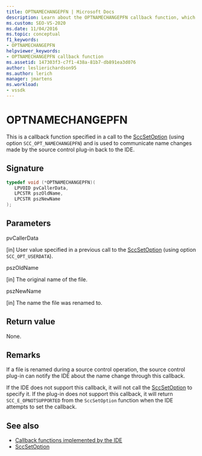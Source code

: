 ```yaml
---
title: OPTNAMECHANGEPFN | Microsoft Docs
description: Learn about the OPTNAMECHANGEPFN callback function, which communicates name changes from the source control plug-in to the Visual Studio IDE.
ms.custom: SEO-VS-2020
ms.date: 11/04/2016
ms.topic: conceptual
f1_keywords:
- OPTNAMECHANGEPFN
helpviewer_keywords:
- OPTNAMECHANGEPFN callback function
ms.assetid: 147303f3-c7f1-438a-81b7-db891ea3d076
author: leslierichardson95
ms.author: lerich
manager: jmartens
ms.workload:
- vssdk
---
```

# OPTNAMECHANGEPFN
This is a callback function specified in a call to the [SccSetOption](../extensibility/sccsetoption-function.md) (using option `SCC_OPT_NAMECHANGEPFN`) and is used to communicate name changes made by the source control plug-in back to the IDE.

## Signature

```cpp
typedef void (*OPTNAMECHANGEPFN)(
   LPVOID pvCallerData,
   LPCSTR pszOldName,
   LPCSTR pszNewName
);
```

## Parameters
 pvCallerData

[in] User value specified in a previous call to the [SccSetOption](../extensibility/sccsetoption-function.md) (using option `SCC_OPT_USERDATA`).

 pszOldName

[in] The original name of the file.

 pszNewName

[in] The name the file was renamed to.

## Return value
 None.

## Remarks
 If a file is renamed during a source control operation, the source control plug-in can notify the IDE about the name change through this callback.

 If the IDE does not support this callback, it will not call the [SccSetOption](../extensibility/sccsetoption-function.md) to specify it. If the plug-in does not support this callback, it will return `SCC_E_OPNOTSUPPORTED` from the `SccSetOption` function when the IDE attempts to set the callback.

## See also
- [Callback functions implemented by the IDE](../extensibility/callback-functions-implemented-by-the-ide.md)
- [SccSetOption](../extensibility/sccsetoption-function.md)
